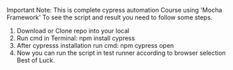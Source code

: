 Important Note:
This is complete cypress automation Course using 'Mocha Framework'
To see the script and result you need to follow some steps.
1. Download or Clone repo into your local
2. Run cmd in Terminal: npm install cypress
3. After cypresss installation run cmd: npm cypress open
4. Now you can run the script in test runner according to browser selection
Best of Luck.
